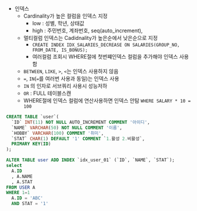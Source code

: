 























- 인덱스
  - Cardinality가 높은 컬럼을 인덱스 지정
    - low : 성별, 학년, 상태값
    - high : 주민번호, 계좌번호, seq(auto_increment),
  - 멀티컬럼 인덱스는 Cadidnality가 높은순에서 낮은순으로 지정
    - `CREATE INDEX IDX_SALARIES_DECREASE ON SALARIES(GROUP_NO, FROM_DATE, IS_BONUS);`
    - 여러컬럼 조회시 WHERE절에 첫번쨰인덱스 컬럼을 추가해야 인덱스 사용함
  - `BETWEEN`, `LIKE`, `>`, `<`는 인덱스 사용하지 않음
  - `=`, `IN`(`=`를 여러번 사용과 동일)는 인덱스 사용
  - `IN` 의 인자로 서브쿼리 사용시 성능저하
  - `OR` : FULL 테이블스캔
  - WHERE절에 인덱스 컬럼에 연산사용하면 인덱스 안탐 `WHERE SALARY * 10 = 100`

```sql
CREATE TABLE `user`(
  `ID` INT(11) NOT NULL AUTO_INCREMENT COMMENT '아이디',
  `NAME` VARCHAR(50) NOT NULL COMMENT '이름',
  `HOBBY` VARCHAR(100) COMMENT '취미',
  `STAT` CHAR(1) DEFAULT '1' COMMENT `1.활성 2.비활성`,
  PRIMARY KEY(ID)
);

ALTER TABLE user ADD INDEX `idx_user_01` (`ID`, `NAME`, `STAT`);
select
  A.ID
  , A.NAME
  , A.STAT
FROM USER A
WHERE 1=1
  A.ID = 'ABC'
  AND STAT = '1'
```

